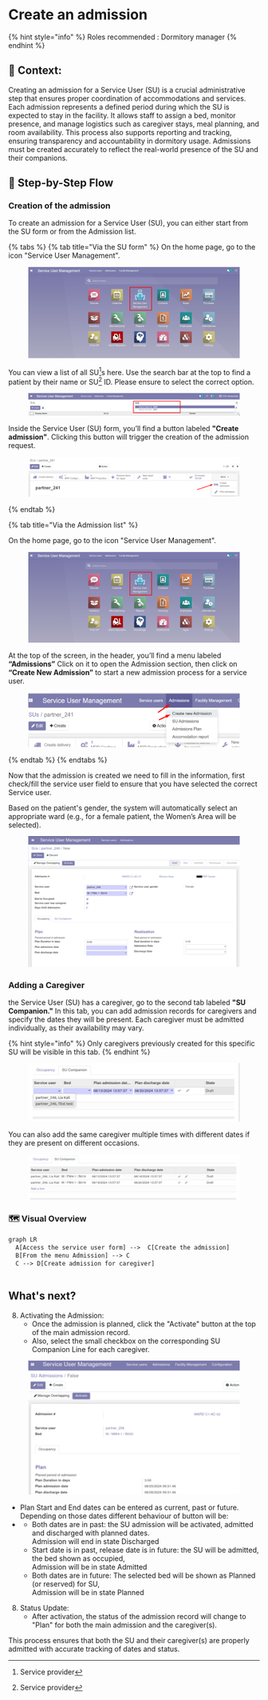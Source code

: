 # Create an admission

{% hint style="info" %}
Roles recommended : Dormitory manager
{% endhint %}

## **🧭** Context: <a href="#context" id="context"></a>

Creating an admission for a Service User (SU) is a crucial administrative step that ensures proper coordination of accommodations and services. Each admission represents a defined period during which the SU is expected to stay in the facility. It allows staff to assign a bed, monitor presence, and manage logistics such as caregiver stays, meal planning, and room availability. This process also supports reporting and tracking, ensuring transparency and accountability in dormitory usage. Admissions must be created accurately to reflect the real-world presence of the SU and their companions.

## 🔄 Step-by-Step Flow

### Creation of the admission

To create an admission for a Service User (SU), you can either start from the SU form or from the Admission list.

{% tabs %}
{% tab title="Via the SU form" %}
On the home page, go to the icon "Service User Management".

<figure><img src="../../.gitbook/assets/image (160).png" alt=""><figcaption></figcaption></figure>

You can view a list of all SU[^1]s here. Use the search bar at the top to find a patient by their name or SU[^1] ID. Please ensure to select the correct option.

<figure><img src="../../.gitbook/assets/image (161).png" alt=""><figcaption></figcaption></figure>

Inside the Service User (SU) form, you’ll find a button labeled **"Create admission"**. Clicking this button will trigger the creation of the admission request.

<figure><img src="../../.gitbook/assets/image (3).png" alt=""><figcaption></figcaption></figure>
{% endtab %}

{% tab title="Via the Admission list" %}


On the home page, go to the icon "Service User Management".

<figure><img src="../../.gitbook/assets/image (160).png" alt=""><figcaption></figcaption></figure>

At the top of the screen, in the header, you’ll find a menu labeled **“Admissions”** Click on it to open the Admission section, then click on **“Create New Admission”** to start a new admission process for a service user.

<figure><img src="../../.gitbook/assets/image (6).png" alt=""><figcaption></figcaption></figure>
{% endtab %}
{% endtabs %}



Now that the admission is created we need to fill in the information, first check/fill the service user field to ensure that you have selected the correct Service user.

Based on the patient's gender, the system will automatically select an appropriate ward (e.g., for a female patient, the Women’s Area will be selected).

<figure><img src="../../.gitbook/assets/image (1) (1) (1) (1) (1) (1) (1).png" alt=""><figcaption></figcaption></figure>

### **Adding a Caregiver**

the Service User (SU) has a caregiver, go to the second tab labeled **"SU Companion."** In this tab, you can add admission records for caregivers and specify the dates they will be present. Each caregiver must be admitted individually, as their availability may vary.

{% hint style="info" %}
Only caregivers previously created for this specific SU will be visible in this tab.
{% endhint %}

<figure><img src="../../.gitbook/assets/image (2) (1) (1) (1) (1) (1) (1).png" alt=""><figcaption></figcaption></figure>

You can also add the same caregiver multiple times with different dates if they are present on different occasions.

<figure><img src="../../.gitbook/assets/image (3) (1) (1) (1) (1) (1).png" alt=""><figcaption></figcaption></figure>

### 🗺️ Visual Overview&#x20;

```mermaid
graph LR
  A[Access the service user form] -->  C[Create the admission] 
  B[From the menu Admission] --> C
  C --> D[Create admission for caregiver]
   
```

## What's next?&#x20;





8. Activating the Admission:
   * Once the admission is planned, click the "Activate" button at the top of the main admission record.
   * Also, select the small checkbox on the corresponding SU Companion Line for each caregiver.

<figure><img src="../../.gitbook/assets/image (17) (1).png" alt=""><figcaption></figcaption></figure>

* Plan Start and End dates can be entered as current, past or future.\
  Depending on those dates different behaviour of button will be:
*
  * Both dates are in past: the SU admission will be activated, admitted and discharged with planned dates.\
    Admission will end in state Discharged
  * Start date is in past, release date is in future: the SU will be admitted, the bed shown as occupied,\
    Admission will be in state Admitted
  * Both dates are in future: The selected bed will be shown as Planned (or reserved) for SU,\
    Admission will be in state Planned

8. Status Update:
   * After activation, the status of the admission record will change to "Plan" for both the main admission and the caregiver(s).

This process ensures that both the SU and their caregiver(s) are properly admitted with accurate tracking of dates and status.

[^1]: Service provider

